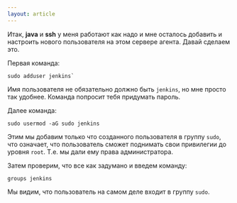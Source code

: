 ```yaml
---
layout: article
---
```

Итак, **java** и **ssh** у меня работают как надо и мне осталось добавить и настроить нового пользователя на этом сервере агента. Давай сделаем это.

Первая команда:
```
sudo adduser jenkins`
```
Имя пользователя не обязательно должно быть `jenkins`, но мне просто так удобнее. Команда попросит тебя придумать пароль.

Далее команда: 
```
sudo usermod -aG sudo jenkins
```
Этим мы добавим только что созданного пользователя в группу `sudo`, что означает, что пользователь сможет поднимать свои привилегии до уровня `root`. Т.е. мы дали ему права администратора.

Затем проверим, что все как задумано и введем команду:
```
groups jenkins
```
Мы видим, что пользователь на самом деле входит в группу `sudo`.
